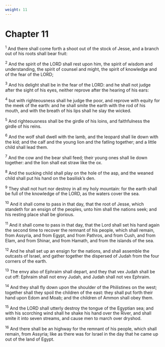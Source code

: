 ```yaml
---
weight: 11
---
```


# Chapter 11

<sup>1</sup> And there shall come forth a shoot out of the stock of Jesse, and a branch out of his roots shall bear fruit: 

<sup>2</sup> And the spirit of the LORD shall rest upon him, the spirit of wisdom and understanding, the spirit of counsel and might, the spirit of knowledge and of the fear of the LORD; 

<sup>3</sup> And his delight shall be in the fear of the LORD: and he shall not judge after the sight of his eyes, neither reprove after the hearing of his ears: 

<sup>4</sup> but with righteousness shall he judge the poor, and reprove with equity for the meek of the earth: and he shall smite the earth with the rod of his mouth, and with the breath of his lips shall he slay the wicked. 

<sup>5</sup> And righteousness shall be the girdle of his loins, and faithfulness the girdle of his reins. 

<sup>6</sup> And the wolf shall dwell with the lamb, and the leopard shall lie down with the kid; and the calf and the young lion and the fatling together; and a little child shall lead them. 

<sup>7</sup> And the cow and the bear shall feed; their young ones shall lie down together: and the lion shall eat straw like the ox. 

<sup>8</sup> And the sucking child shall play on the hole of the asp, and the weaned child shall put his hand on the basilisk’s den. 

<sup>9</sup> They shall not hurt nor destroy in all my holy mountain: for the earth shall be full of the knowledge of the LORD, as the waters cover the sea. 

<sup>10</sup> And it shall come to pass in that day, that the root of Jesse, which standeth for an ensign of the peoples, unto him shall the nations seek; and his resting place shall be glorious. 

<sup>11</sup> And it shall come to pass in that day, that the Lord shall set his hand again the second time to recover the remnant of his people, which shall remain, from Assyria, and from Egypt, and from Pathros, and from Cush, and from Elam, and from Shinar, and from Hamath, and from the islands of the sea. 

<sup>12</sup> And he shall set up an ensign for the nations, and shall assemble the outcasts of Israel, and gather together the dispersed of Judah from the four corners of the earth. 

<sup>13</sup> The envy also of Ephraim shall depart, and they that vex Judah shall be cut off: Ephraim shall not envy Judah, and Judah shall not vex Ephraim. 

<sup>14</sup> And they shall fly down upon the shoulder of the Philistines on the west; together shall they spoil the children of the east: they shall put forth their hand upon Edom and Moab; and the children of Ammon shall obey them. 

<sup>15</sup> And the LORD shall utterly destroy the tongue of the Egyptian sea; and with his scorching wind shall he shake his hand over the River, and shall smite it into seven streams, and cause men to march over dryshod. 

<sup>16</sup> And there shall be an highway for the remnant of his people, which shall remain, from Assyria; like as there was for Israel in the day that he came up out of the land of Egypt. 


